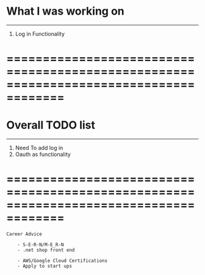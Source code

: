 # What I was working on 
---------------------
1.  Log in Functionality


======================================================================================
======================================================================================

# Overall TODO list
-----------------
1. Need To add log in
2. Oauth as functionality





======================================================================================
======================================================================================
```
Career Advice 

    - S-E-R-N/M-E_R-N
    - .net shop front end 

    - AWS/Google Cloud Certifications 
    - Apply to start ups 

```
